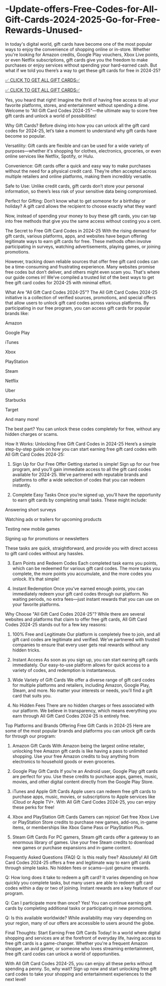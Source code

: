 # -Update-offers-Free-Codes-for-All-Gift-Cards-2024-2025-Go-for-Free-Rewards-Unused-
In today's digital world, gift cards have become one of the most popular ways to enjoy the convenience of shopping online or in-store. Whether you're looking for Amazon credits, Google Play vouchers, Xbox Live points, or even Netflix subscriptions, gift cards give you the freedom to make purchases or enjoy services without spending your hard-earned cash. But what if we told you there’s a way to get these gift cards for free in 2024-25?



[✅ CLICK TO GET ALL GIFT CARDS✅](https://offerzons.com/all-giftcards/)

[✅ CLICK TO GET ALL GIFT CARDS✅](https://offerzons.com/all-giftcards/)

Yes, you heard that right! Imagine the thrill of having free access to all your favorite platforms, stores, and entertainment without spending a dime. Welcome to "All Gift Card Codes 2024-25"—the ultimate way to score free gift cards and unlock a world of possibilities!

Why Gift Cards?
Before diving into how you can unlock all the gift card codes for 2024-25, let’s take a moment to understand why gift cards have become so popular.

Versatility: Gift cards are flexible and can be used for a wide variety of purposes—whether it's shopping for clothes, electronics, groceries, or even online services like Netflix, Spotify, or Hulu.

Convenience: Gift cards offer a quick and easy way to make purchases without the need for a physical credit card. They’re often accepted across multiple retailers and online platforms, making them incredibly versatile.

Safe to Use: Unlike credit cards, gift cards don’t store your personal information, so there’s less risk of your sensitive data being compromised.

Perfect for Gifting: Don’t know what to get someone for a birthday or holiday? A gift card allows the recipient to choose exactly what they want!

Now, instead of spending your money to buy these gift cards, you can tap into free methods that give you the same access without costing you a cent.

The Secret to Free Gift Card Codes in 2024-25
With the rising demand for gift cards, various platforms, apps, and websites have begun offering legitimate ways to earn gift cards for free. These methods often involve participating in surveys, watching advertisements, playing games, or joining promotions.

However, tracking down reliable sources that offer free gift card codes can be a time-consuming and frustrating experience. Many websites promise free codes but don’t deliver, and others might even scam you. That's where our guide comes in! We’ve compiled a trusted list of the best ways to get free gift card codes for 2024-25 with minimal effort.

What Are “All Gift Card Codes 2024-25”?
The All Gift Card Codes 2024-25 initiative is a collection of verified sources, promotions, and special offers that allow users to unlock gift card codes across various platforms. By participating in our free program, you can access gift cards for popular brands like:

Amazon

Google Play

iTunes

Xbox

PlayStation

Steam

Netflix

Uber

Starbucks

Target

And many more!

The best part? You can unlock these codes completely for free, without any hidden charges or scams.

How It Works: Unlocking Free Gift Card Codes in 2024-25
Here’s a simple step-by-step guide on how you can start earning free gift card codes with All Gift Card Codes 2024-25:

1. Sign Up for Our Free Offer
Getting started is simple! Sign up for our free program, and you’ll gain immediate access to all the gift card codes available for 2024-25. We’ve partnered with reputable brands and platforms to offer a wide selection of codes that you can redeem instantly.

2. Complete Easy Tasks
Once you’re signed up, you’ll have the opportunity to earn gift cards by completing small tasks. These might include:

Answering short surveys

Watching ads or trailers for upcoming products

Testing new mobile games

Signing up for promotions or newsletters

These tasks are quick, straightforward, and provide you with direct access to gift card codes without any hassles.

3. Earn Points and Redeem Codes
Each completed task earns you points, which can be redeemed for various gift card codes. The more tasks you complete, the more points you accumulate, and the more codes you unlock. It’s that simple!

4. Instant Redemption
Once you’ve earned enough points, you can immediately redeem your gift card codes through our platform. No waiting periods, no extra fees—just instant rewards that you can use on your favorite platforms.

Why Choose "All Gift Card Codes 2024-25"?
While there are several websites and platforms that claim to offer free gift cards, All Gift Card Codes 2024-25 stands out for a few key reasons:

1. 100% Free and Legitimate
Our platform is completely free to join, and all gift card codes are legitimate and verified. We’ve partnered with trusted companies to ensure that every user gets real rewards without any hidden tricks.

2. Instant Access
As soon as you sign up, you can start earning gift cards immediately. Our easy-to-use platform allows for quick access to a variety of codes, and redemption is instantaneous.

3. Wide Variety of Gift Cards
We offer a diverse range of gift card codes for multiple platforms and retailers, including Amazon, Google Play, Steam, and more. No matter your interests or needs, you’ll find a gift card that suits you.

4. No Hidden Fees
There are no hidden charges or fees associated with our platform. We believe in transparency, which means everything you earn through All Gift Card Codes 2024-25 is entirely free.

Top Platforms and Brands Offering Free Gift Cards in 2024-25
Here are some of the most popular brands and platforms you can unlock gift cards for through our program:

1. Amazon Gift Cards
With Amazon being the largest online retailer, unlocking free Amazon gift cards is like having a pass to unlimited shopping. Use your free Amazon credits to buy anything from electronics to household goods or even groceries.

2. Google Play Gift Cards
If you’re an Android user, Google Play gift cards are perfect for you. Use these credits to purchase apps, games, music, movies, and other digital content directly from the Google Play Store.

3. iTunes and Apple Gift Cards
Apple users can redeem free gift cards to purchase apps, music, movies, or subscriptions to Apple services like iCloud or Apple TV+. With All Gift Card Codes 2024-25, you can enjoy these perks for free!

4. Xbox and PlayStation Gift Cards
Gamers can rejoice! Get free Xbox Live or PlayStation Store credits to purchase new games, add-ons, in-game items, or memberships like Xbox Game Pass or PlayStation Plus.

5. Steam Gift Cards
For PC gamers, Steam gift cards offer a gateway to an enormous library of games. Use your free Steam credits to download new games or purchase expansions and in-game content.

Frequently Asked Questions (FAQ)
Q: Is this really free?
Absolutely! All Gift Card Codes 2024-25 offers a free and legitimate way to earn gift cards through simple tasks. No hidden fees or scams—just genuine rewards.

Q: How long does it take to redeem a gift card?
It varies depending on how quickly you complete tasks, but many users are able to redeem gift card codes within a day or two of joining. Instant rewards are a key feature of our program.

Q: Can I participate more than once?
Yes! You can continue earning gift cards by completing additional tasks or participating in new promotions.

Q: Is this available worldwide?
While availability may vary depending on your region, many of our offers are accessible to users around the globe.

Final Thoughts: Start Earning Free Gift Cards Today!
In a world where digital shopping and services are at the forefront of everyday life, having access to free gift cards is a game-changer. Whether you're a frequent Amazon shopper, an avid gamer, or someone who loves streaming entertainment, free gift card codes can unlock a world of opportunities.

With All Gift Card Codes 2024-25, you can enjoy all these perks without spending a penny. So, why wait? Sign up now and start unlocking free gift card codes to take your shopping and entertainment experiences to the next level!
